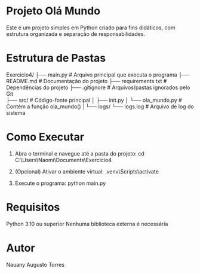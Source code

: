# Projeto Olá Mundo
Este é um projeto simples em Python criado para fins didáticos, com estrutura organizada e separação de responsabilidades.
# Estrutura de Pastas
Exercicio4/ 
├── main.py # Arquivo principal que executa o programa
├── README.md # Documentação do projeto
├── requirements.txt # Dependências do projeto
├── .gitignore # Arquivos/pastas ignorados pelo Git  
├── src/ # Código-fonte principal │ ├── init.py │ └── ola_mundo.py # Contém a função ola_mundo()
│└── logs/ └── logs.log # Arquivo de log do sistema
# Como Executar
1. Abra o terminal e navegue até a pasta do projeto:
   cd C:\Users\Naomi\Documents\Exercicio4
   
2. (Opcional) Ativar o ambiente virtual:
   .venv\Scripts\activate
   
3. Execute o programa:
    python main.py
# Requisitos
Python 3.10 ou superior
Nenhuma biblioteca externa é necessária
# Autor
Nauany Augusto Torres
